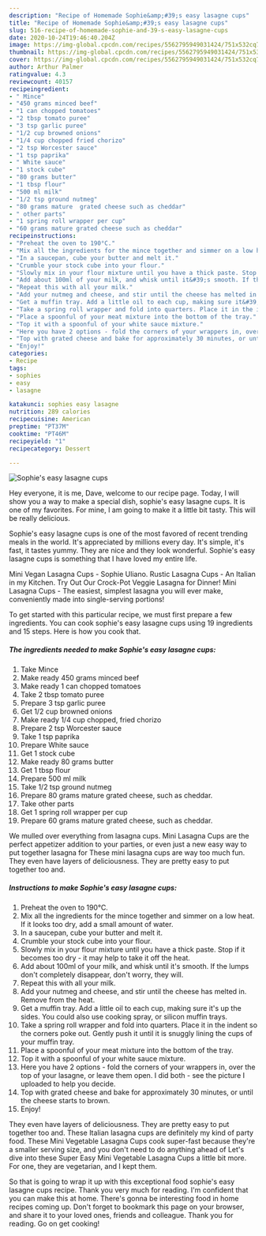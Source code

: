 ```yaml
---
description: "Recipe of Homemade Sophie&amp;#39;s easy lasagne cups"
title: "Recipe of Homemade Sophie&amp;#39;s easy lasagne cups"
slug: 516-recipe-of-homemade-sophie-and-39-s-easy-lasagne-cups
date: 2020-10-24T19:46:40.204Z
image: https://img-global.cpcdn.com/recipes/5562795949031424/751x532cq70/sophies-easy-lasagne-cups-recipe-main-photo.jpg
thumbnail: https://img-global.cpcdn.com/recipes/5562795949031424/751x532cq70/sophies-easy-lasagne-cups-recipe-main-photo.jpg
cover: https://img-global.cpcdn.com/recipes/5562795949031424/751x532cq70/sophies-easy-lasagne-cups-recipe-main-photo.jpg
author: Arthur Palmer
ratingvalue: 4.3
reviewcount: 40157
recipeingredient:
- " Mince"
- "450 grams minced beef"
- "1 can chopped tomatoes"
- "2 tbsp tomato puree"
- "3 tsp garlic puree"
- "1/2 cup browned onions"
- "1/4 cup chopped fried chorizo"
- "2 tsp Worcester sauce"
- "1 tsp paprika"
- " White sauce"
- "1 stock cube"
- "80 grams butter"
- "1 tbsp flour"
- "500 ml milk"
- "1/2 tsp ground nutmeg"
- "80 grams mature  grated cheese such as cheddar"
- " other parts"
- "1 spring roll wrapper per cup"
- "60 grams mature grated cheese such as cheddar"
recipeinstructions:
- "Preheat the oven to 190°C."
- "Mix all the ingredients for the mince together and simmer on a low heat. If it looks too dry, add a small amount of water."
- "In a saucepan, cube your butter and melt it."
- "Crumble your stock cube into your flour."
- "Slowly mix in your flour mixture until you have a thick paste. Stop if it becomes too dry - it may help to take it off the heat."
- "Add about 100ml of your milk, and whisk until it&#39;s smooth. If the lumps don&#39;t completely disappear, don&#39;t worry, they will."
- "Repeat this with all your milk."
- "Add your nutmeg and cheese, and stir until the cheese has melted in. Remove from the heat."
- "Get a muffin tray. Add a little oil to each cup, making sure it&#39;s up the sides. You could also use cooking spray, or silicon muffin trays."
- "Take a spring roll wrapper and fold into quarters. Place it in the indent so the corners poke out. Gently push it until it is snuggly lining the cups of your muffin tray."
- "Place a spoonful of your meat mixture into the bottom of the tray."
- "Top it with a spoonful of your white sauce mixture."
- "Here you have 2 options - fold the corners of your wrappers in, over the top of your lasagne, or leave them open. I did both - see the picture I uploaded to help you decide."
- "Top with grated cheese and bake for approximately 30 minutes, or until the cheese starts to brown."
- "Enjoy!"
categories:
- Recipe
tags:
- sophies
- easy
- lasagne

katakunci: sophies easy lasagne 
nutrition: 289 calories
recipecuisine: American
preptime: "PT37M"
cooktime: "PT46M"
recipeyield: "1"
recipecategory: Dessert

---
```



![Sophie&#39;s easy lasagne cups](https://img-global.cpcdn.com/recipes/5562795949031424/751x532cq70/sophies-easy-lasagne-cups-recipe-main-photo.jpg)

Hey everyone, it is me, Dave, welcome to our recipe page. Today, I will show you a way to make a special dish, sophie&#39;s easy lasagne cups. It is one of my favorites. For mine, I am going to make it a little bit tasty. This will be really delicious.

Sophie&#39;s easy lasagne cups is one of the most favored of recent trending meals in the world. It's appreciated by millions every day. It's simple, it's fast, it tastes yummy. They are nice and they look wonderful. Sophie&#39;s easy lasagne cups is something that I have loved my entire life.

Mini Vegan Lasagna Cups - Sophie Uliano. Rustic Lasagna Cups - An Italian in my Kitchen. Try Out Our Crock-Pot Veggie Lasagna for Dinner! Mini Lasagna Cups - The easiest, simplest lasagna you will ever make, conveniently made into single-serving portions!


To get started with this particular recipe, we must first prepare a few ingredients. You can cook sophie&#39;s easy lasagne cups using 19 ingredients and 15 steps. Here is how you cook that.

<!--inarticleads1-->

##### The ingredients needed to make Sophie&#39;s easy lasagne cups:

1. Take  Mince
1. Make ready 450 grams minced beef
1. Make ready 1 can chopped tomatoes
1. Take 2 tbsp tomato puree
1. Prepare 3 tsp garlic puree
1. Get 1/2 cup browned onions
1. Make ready 1/4 cup chopped, fried chorizo
1. Prepare 2 tsp Worcester sauce
1. Take 1 tsp paprika
1. Prepare  White sauce
1. Get 1 stock cube
1. Make ready 80 grams butter
1. Get 1 tbsp flour
1. Prepare 500 ml milk
1. Take 1/2 tsp ground nutmeg
1. Prepare 80 grams mature  grated cheese, such as cheddar.
1. Take  other parts
1. Get 1 spring roll wrapper per cup
1. Prepare 60 grams mature grated cheese, such as cheddar.


We mulled over everything from lasagna cups. Mini Lasagna Cups are the perfect appetizer addition to your parties, or even just a new easy way to put together lasagna for These mini lasagna cups are way too much fun. They even have layers of deliciousness. They are pretty easy to put together too and. 

<!--inarticleads2-->

##### Instructions to make Sophie&#39;s easy lasagne cups:

1. Preheat the oven to 190°C.
1. Mix all the ingredients for the mince together and simmer on a low heat. If it looks too dry, add a small amount of water.
1. In a saucepan, cube your butter and melt it.
1. Crumble your stock cube into your flour.
1. Slowly mix in your flour mixture until you have a thick paste. Stop if it becomes too dry - it may help to take it off the heat.
1. Add about 100ml of your milk, and whisk until it&#39;s smooth. If the lumps don&#39;t completely disappear, don&#39;t worry, they will.
1. Repeat this with all your milk.
1. Add your nutmeg and cheese, and stir until the cheese has melted in. Remove from the heat.
1. Get a muffin tray. Add a little oil to each cup, making sure it&#39;s up the sides. You could also use cooking spray, or silicon muffin trays.
1. Take a spring roll wrapper and fold into quarters. Place it in the indent so the corners poke out. Gently push it until it is snuggly lining the cups of your muffin tray.
1. Place a spoonful of your meat mixture into the bottom of the tray.
1. Top it with a spoonful of your white sauce mixture.
1. Here you have 2 options - fold the corners of your wrappers in, over the top of your lasagne, or leave them open. I did both - see the picture I uploaded to help you decide.
1. Top with grated cheese and bake for approximately 30 minutes, or until the cheese starts to brown.
1. Enjoy!


They even have layers of deliciousness. They are pretty easy to put together too and. These Italian lasagna cups are definitely my kind of party food. These Mini Vegetable Lasagna Cups cook super-fast because they&#39;re a smaller serving size, and you don&#39;t need to do anything ahead of Let&#39;s dive into these Super Easy Mini Vegetable Lasagna Cups a little bit more. For one, they are vegetarian, and I kept them. 

So that is going to wrap it up with this exceptional food sophie&#39;s easy lasagne cups recipe. Thank you very much for reading. I'm confident that you can make this at home. There's gonna be interesting food in home recipes coming up. Don't forget to bookmark this page on your browser, and share it to your loved ones, friends and colleague. Thank you for reading. Go on get cooking!
